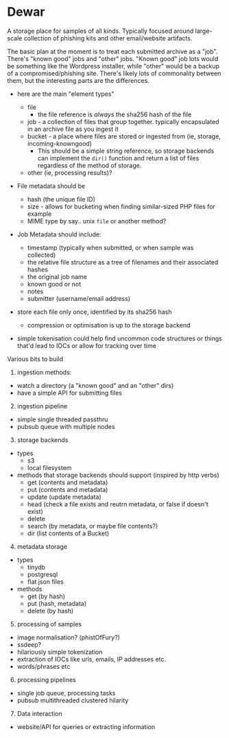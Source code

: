 # Dewar

A storage place for samples of all kinds. Typically focused around large-scale collection of phishing kits and other email/website artifacts.

The basic plan at the moment is to treat each submitted archive as a "job". There's "known good" jobs and "other" jobs. "Known good" job lots would be something like the Wordpress installer, while "other" would be a backup of a compromised/phishing site. There's likely lots of commonality between them, but the interesting parts are the differences.

- here are the main "element types"
  - file
    - the file reference is *always* the sha256 hash of the file
  - job - a collection of files that group together. typically encapsulated in an archive file as you ingest it
  - bucket - a place where files are stored or ingested from (ie, storage, incoming-knowngood)
    - This should be a simple string reference, so storage backends can implement the `dir()` function and return a list of files regardless of the method of storage.
  - other (ie, processing results)?


- File metadata should be
  - hash (the unique file ID)
  - size - allows for bucketing when finding similar-sized PHP files for example
  - MIME type by say.. unix `file` or another method?
- Job Metadata should include:
  - timestamp (typically when submitted, or when sample was collected)
  - the relative file structure as a tree of filenames and their associated hashes
  - the original job name
  - known good or not
  - notes
  - submitter (username/email address)
- store each file only once, identified by its sha256 hash
  - compression or optimisation is up to the storage backend
- simple tokenisation could help find uncommon code structures or things that'd lead to IOCs or allow for tracking over time

Various bits to build

1. ingestion methods:
  - watch a directory (a "known good" and an "other" dirs)
  - have a simple API for submitting files
2. ingestion pipeline
  - simple single threaded passthru
  - pubsub queue with multiple nodes
3. storage backends
  - types
    - s3
    - local filesystem
  - methods that storage backends should support (inspired by http verbs)
    - get (contents and metadata)
    - put (contents and metadata)
    - update (update metadata)
    - head (check a file exists and reutrn metadata, or false if doesn't exist)
    - delete
    - search (by metadata, or maybe file contents?)
    - dir (list contents of a Bucket)
4. metadata storage
  - types
    - tinydb
    - postgresql
    - flat json files
  - methods
    - get (by hash)
    - put (hash, metadata)
    - delete (by hash)
5. processing of samples
  - image normalisation? (phistOfFury?)
  - ssdeep?
  - hilariously simple tokenization
  - extraction of IOCs like urls, emails, IP addresses etc.
  - words/phrases etc
6. processing pipelines
  - single job queue, processing tasks
  - pubsub multithreaded clustered hilarity
7. Data interaction
  - website/API for queries or extracting information